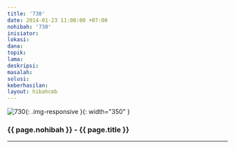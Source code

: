 ```yaml
---
title: '730'
date: 2014-01-23 11:08:00 +07:00
nohibah: '730'
inisiator:
lokasi:
dana:
topik:
lama:
deskripsi:
masalah:
solusi:
keberhasilan:
layout: hibahcmb
---
```


![730](/static/img/hibahcmb/730.png){: .img-responsive }{: width="350" }

### {{ page.nohibah }} - {{ page.title }}

---
